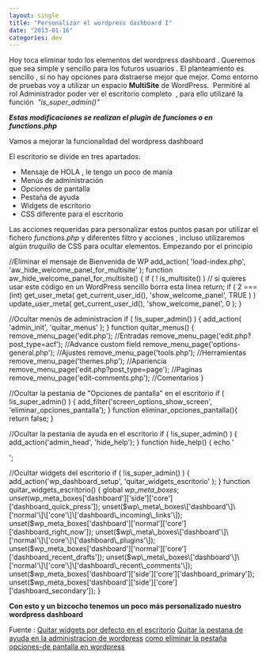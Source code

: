 ```yaml
---
layout: single
title: "Personalizar el wordpress dashboard I"
date: "2013-01-16"
categories: dev
---
```


Hoy toca eliminar todo los elementos del wordpress dashboard . Queremos que sea simple y sencillo para los futuros usuarios . El planteamiento es sencillo , si no hay opciones para distraerse mejor que mejor. Como entorno de pruebas voy a utilizar un espacio **MultiSite** de WordPress.  Permitiré al rol Administrador poder ver el escritorio completo  , para ello utilizaré la función  _"is\_super\_admin()"_

_**Estas modificaciones se realizan el plugin de funciones o en functions.php**_

Vamos a mejorar la funcionalidad del wordpress dashboard

El escritorio se divide en tres apartados:

- Mensaje de HOLA , le tengo un poco de manía
- Menús de administración
- Opciones de pantalla
- Pestaña de ayuda
- Widgets de escritorio
- CSS diferente para el escritorio

Las acciones requeridas para personalizar estos puntos pasan por utilizar el fichero _functions.php_ y diferentes filtro y acciones , incluso utilizaremos algún _truquillo_ de CSS para ocultar elementos. Empezando por el principio

   //Eliminar el mensaje de Bienvenida de WP
   add\_action( 'load-index.php', 'aw\_hide\_welcome\_panel\_for\_multisite' );
   function aw\_hide\_welcome\_panel\_for\_multisite() {
           if ( ! is\_multisite() ) // si quieres usar este código en un WordPress sencillo borra esta línea
                   return;
           if ( 2 === (int) get\_user\_meta( get\_current\_user\_id(), 'show\_welcome\_panel', TRUE ) )
                   update\_user\_meta( get\_current\_user\_id(), 'show\_welcome\_panel', 0 );
   }

  //Ocultar menús de administracion
  if ( !is\_super\_admin() ) {
          add\_action( 'admin\_init', 'quitar\_menus' );
  }
  function quitar\_menus() {
  remove\_menu\_page('edit.php'); //Entradas
  remove\_menu\_page('edit.php?post\_type=acf'); //Advance custom field
  remove\_menu\_page('options-general.php'); //Ajustes
  remove\_menu\_page('tools.php'); //Herramientas
  remove\_menu\_page('themes.php'); //Apariencia
  remove\_menu\_page('edit.php?post\_type=page'); //Paginas
  remove\_menu\_page('edit-comments.php'); //Comentarios
  }

  //Ocultar la pestania de "Opciones de pantalla" en el escritorio
  if ( !is\_super\_admin() ) {
          add\_filter('screen\_options\_show\_screen', 'eliminar\_opciones\_pantalla');
  }
  function eliminar\_opciones\_pantalla(){
  return false;
  }

//Ocultar la pestania de ayuda en el escritorio
  if ( !is\_super\_admin() ) {
          add\_action('admin\_head', 'hide\_help');
  }
  function hide\_help() {
      echo '

';

//Ocultar widgets del escritorio
  if ( !is\_super\_admin() ) {
          add\_action('wp\_dashboard\_setup', 'quitar\_widgets\_escritorio' );
  }
  function quitar\_widgets\_escritorio() {
          global $wp\_meta\_boxes;
unset($wp\_meta\_boxes\['dashboard'\]\['side'\]\['core'\]\['dashboard\_quick\_press'\]);
unset($wp\_meta\_boxes\['dashboard'\]\['normal'\]\['core'\]\['dashboard\_incoming\_links'\]);
unset($wp\_meta\_boxes\['dashboard'\]\['normal'\]\['core'\]\['dashboard\_right\_now'\]);
unset($wp\_meta\_boxes\['dashboard'\]\['normal'\]\['core'\]\['dashboard\_plugins'\]);
unset($wp\_meta\_boxes\['dashboard'\]\['normal'\]\['core'\]\['dashboard\_recent\_drafts'\]);
unset($wp\_meta\_boxes\['dashboard'\]\['normal'\]\['core'\]\['dashboard\_recent\_comments'\]);
unset($wp\_meta\_boxes\['dashboard'\]\['side'\]\['core'\]\['dashboard\_primary'\]);
unset($wp\_meta\_boxes\['dashboard'\]\['side'\]\['core'\]\['dashboard\_secondary'\]);
}

**Con esto y un bizcocho tenemos un poco más personalizado nuestro wordpress dashboard**

Fuente : [Quitar widgets por defecto en el escritorio](https://ayudawordpress.com/quitar-widgets-por-defecto-en-el-escritorio/ "quitar-widgets-por-defecto-en-el-escritorio") [Quitar la pestana de ayuda en la administracion de wordpress](https://noticiaswordpress.com/2011/11/25/quitar-la-pestana-de-ayuda-en-la-administracion-de-wordpress/ "quitar-la-pestana-de-ayuda-en-la-administracion-de-wordpress") [como eliminar la pestaña opciones-de pantalla en wordpress](https://www.aquihaydominios.com/blog/como-eliminar-la-pestana-opciones-de-pantalla-en-wordpress/ "como-eliminar-la-pestana-opciones-de-pantalla-en-wordpress")
